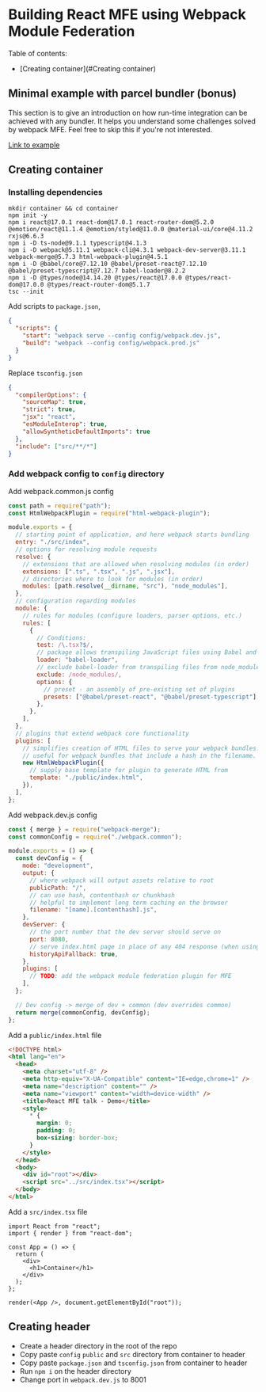 # Building React MFE using Webpack Module Federation

Table of contents:

- [Creating container](#Creating container)

## Minimal example with parcel bundler (bonus)

This section is to give an introduction on how run-time integration can be achieved with any bundler.
It helps you understand some challenges solved by webpack MFE. Feel free to skip this if you're not interested.

[Link to example](./minimal-example)

## Creating container

### Installing dependencies

```shell script
mkdir container && cd container
npm init -y
npm i react@17.0.1 react-dom@17.0.1 react-router-dom@5.2.0 @emotion/react@11.1.4 @emotion/styled@11.0.0 @material-ui/core@4.11.2 rxjs@6.6.3
npm i -D ts-node@9.1.1 typescript@4.1.3
npm i -D webpack@5.11.1 webpack-cli@4.3.1 webpack-dev-server@3.11.1 webpack-merge@5.7.3 html-webpack-plugin@4.5.1
npm i -D @babel/core@7.12.10 @babel/preset-react@7.12.10 @babel/preset-typescript@7.12.7 babel-loader@8.2.2
npm i -D @types/node@14.14.20 @types/react@17.0.0 @types/react-dom@17.0.0 @types/react-router-dom@5.1.7
tsc --init
```

Add scripts to `package.json`,

```json
{
  "scripts": {
    "start": "webpack serve --config config/webpack.dev.js",
    "build": "webpack --config config/webpack.prod.js"
  }
}
```

Replace `tsconfig.json`

```json
{
  "compilerOptions": {
    "sourceMap": true,
    "strict": true,
    "jsx": "react",
    "esModuleInterop": true,
    "allowSyntheticDefaultImports": true
  },
  "include": ["src/**/*"]
}
```

### Add webpack config to `config` directory

Add webpack.common.js config

```js
const path = require("path");
const HtmlWebpackPlugin = require("html-webpack-plugin");

module.exports = {
  // starting point of application, and here webpack starts bundling
  entry: "./src/index",
  // options for resolving module requests
  resolve: {
    // extensions that are allowed when resolving modules (in order)
    extensions: [".ts", ".tsx", ".js", ".jsx"],
    // directories where to look for modules (in order)
    modules: [path.resolve(__dirname, "src"), "node_modules"],
  },
  // configuration regarding modules
  module: {
    // rules for modules (configure loaders, parser options, etc.)
    rules: [
      {
        // Conditions:
        test: /\.tsx?$/,
        // package allows transpiling JavaScript files using Babel and webpack.
        loader: "babel-loader",
        // exclude babel-loader from transpiling files from node_modules
        exclude: /node_modules/,
        options: {
          // preset - an assembly of pre-existing set of plugins
          presets: ["@babel/preset-react", "@babel/preset-typescript"],
        },
      },
    ],
  },
  // plugins that extend webpack core functionality
  plugins: [
    // simplifies creation of HTML files to serve your webpack bundles.
    // useful for webpack bundles that include a hash in the filename.
    new HtmlWebpackPlugin({
      // supply base template for plugin to generate HTML from
      template: "./public/index.html",
    }),
  ],
};
```

Add webpack.dev.js config

```js
const { merge } = require("webpack-merge");
const commonConfig = require("./webpack.common");

module.exports = () => {
  const devConfig = {
    mode: "development",
    output: {
      // where webpack will output assets relative to root
      publicPath: "/",
      // can use hash, contenthash or chunkhash
      // helpful to implement long term caching on the browser
      filename: "[name].[contenthash].js",
    },
    devServer: {
      // the port number that the dev server should serve on
      port: 8080,
      // serve index.html page in place of any 404 response (when using the HTML5 history API)
      historyApiFallback: true,
    },
    plugins: [
      // TODO: add the webpack module federation plugin for MFE
    ],
  };

  // Dev config -> merge of dev + common (dev overrides common)
  return merge(commonConfig, devConfig);
};
```

Add a `public/index.html` file

```html
<!DOCTYPE html>
<html lang="en">
  <head>
    <meta charset="utf-8" />
    <meta http-equiv="X-UA-Compatible" content="IE=edge,chrome=1" />
    <meta name="description" content="" />
    <meta name="viewport" content="width=device-width" />
    <title>React MFE talk - Demo</title>
    <style>
      * {
        margin: 0;
        padding: 0;
        box-sizing: border-box;
      }
    </style>
  </head>
  <body>
    <div id="root"></div>
    <script src="../src/index.tsx"></script>
  </body>
</html>
```

Add a `src/index.tsx` file

```tsx
import React from "react";
import { render } from "react-dom";

const App = () => {
  return (
    <div>
      <h1>Container</h1>
    </div>
  );
};

render(<App />, document.getElementById("root"));
```

## Creating header

- Create a header directory in the root of the repo
- Copy paste `config` `public` and `src` directory from container to header
- Copy paste `package.json` and `tsconfig.json` from container to header
- Run `npm i` on the header directory
- Change port in `webpack.dev.js` to 8001
